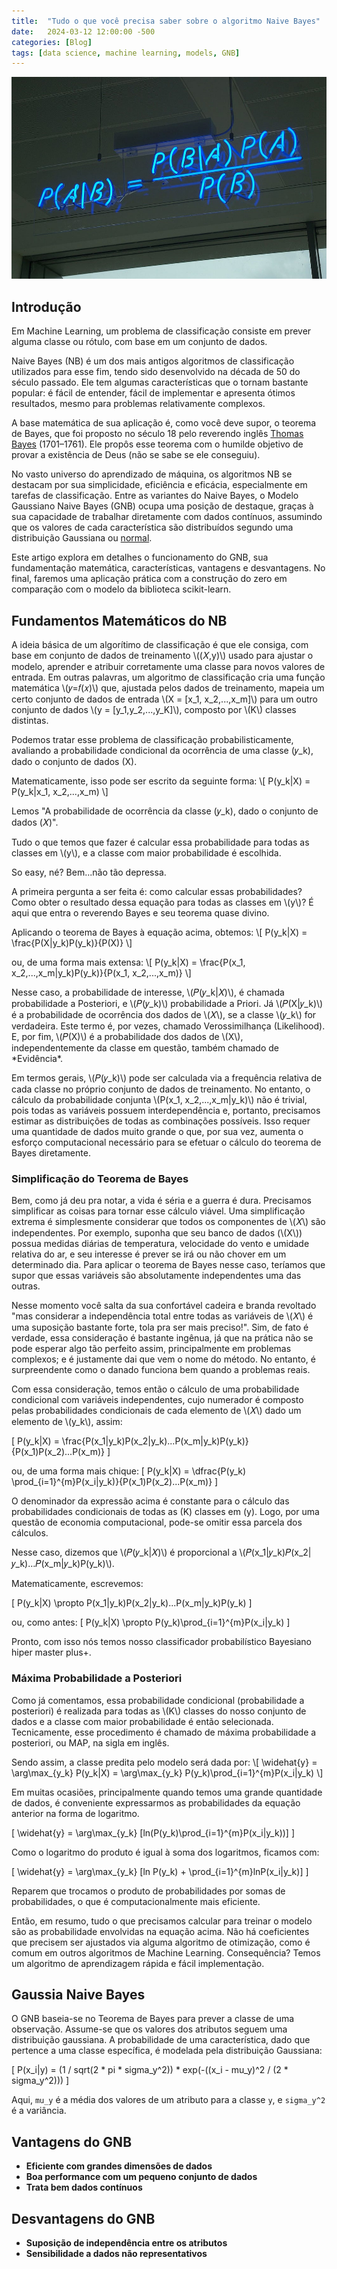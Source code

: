 ```yaml
---
title:  "Tudo o que você precisa saber sobre o algoritmo Naive Bayes"
date:   2024-03-12 12:00:00 -500
categories: [Blog]
tags: [data science, machine learning, models, GNB]
---
```


<!-- Linking MathJax (put this in the header or somewhere at the beginning of your document) -->
<script src="https://polyfill.io/v3/polyfill.min.js?features=es6"></script>
<script id="MathJax-script" async src="https://cdn.jsdelivr.net/npm/mathjax@3/es5/tex-mml-chtml.js"></script>

![png](https://github.com/gallileugenesis/gallileugenesis.github.io/blob/main/post-img/2024-03-12-GaussianNB/header_image.jpeg?raw=true)


## Introdução

Em Machine Learning, um problema de classificação consiste em prever alguma classe ou rótulo, com base em um conjunto de dados.

Naive Bayes (NB) é um dos mais antigos algoritmos de classificação utilizados para esse fim, tendo sido desenvolvido na década de 50 do século passado. Ele tem algumas características que o tornam bastante popular: é fácil de entender, fácil de implementar e apresenta ótimos resultados, mesmo para problemas relativamente complexos.

A base matemática de sua aplicação é, como você deve supor, o teorema de Bayes, que foi proposto no século 18 pelo reverendo inglês [Thomas Bayes](https://en.wikipedia.org/wiki/Thomas_Bayes) (1701–1761). Ele propôs esse teorema com o humilde objetivo de provar a existência de Deus (não se sabe se ele conseguiu).

No vasto universo do aprendizado de máquina, os algoritmos NB se destacam por sua simplicidade, eficiência e eficácia, especialmente em tarefas de classificação. Entre as variantes do Naive Bayes, o Modelo Gaussiano Naive Bayes (GNB) ocupa uma posição de destaque, graças à sua capacidade de trabalhar diretamente com dados contínuos, assumindo que os valores de cada característica são distribuídos segundo uma distribuição Gaussiana ou [normal](https://en.wikipedia.org/wiki/Normal_distribution). 

Este artigo explora em detalhes o funcionamento do GNB, sua fundamentação matemática, características, vantagens e desvantagens. No final, faremos uma aplicação prática com a construção do zero em comparação com o modelo da biblioteca scikit-learn.

## Fundamentos Matemáticos do NB

<p>
A ideia básica de um algorítimo de classificação é que ele consiga, com base em conjunto de dados de treinamento \((𝑋,y)\) usado para ajustar o modelo, aprender e atribuir corretamente uma classe para novos valores de entrada. Em outras palavras, um algoritmo de classificação cria uma função matemática \(𝑦=𝑓(𝑥)\) que, ajustada pelos dados de treinamento, mapeia um certo conjunto de dados de entrada \(X = [x_1, x_2,...,x_m]\) para um outro conjunto de dados \(y = [y_1,y_2,...,y_K]\), composto por \(K\) classes distintas.

Podemos tratar esse problema de classificação probabilisticamente, avaliando a probabilidade condicional da ocorrência de uma classe \(𝑦_k\), dado o conjunto de dados \(X\). 
</p>

<p>
Matematicamente, isso pode ser escrito da seguinte forma:
\[
P(y_k|X) = P(y_k|x_1, x_2,...,x_m)
\]

Lemos "A probabilidade de ocorrência da classe \(𝑦_k\), dado o conjunto de dados \(𝑋\)".
</p>

<p> 
Tudo o que temos que fazer é calcular essa probabilidade para todas as classes em \(y\), e a classe com maior probabilidade é escolhida. 
</p>

<p> 
So easy, né? Bem...não tão depressa.
</p>

<p> 
A primeira pergunta a ser feita é: como calcular essas probabilidades? Como obter o resultado dessa equação para todas as classes em \(y\)? É aqui que entra o reverendo Bayes e seu teorema quase divino.
</p>

<p> 
Aplicando o teorema de Bayes à equação acima, obtemos:
\[
P(y_k|X) = \frac{P(X|y_k)P(y_k)}{P(X)}
\]
</p>

<p> 
ou, de uma forma mais extensa:
\[
P(y_k|X) = \frac{P(x_1, x_2,...,x_m|y_k)P(y_k)}{P(x_1, x_2,...,x_m)}
\]
</p>

<p>
Nesse caso, a probabilidade de interesse, \(𝑃(𝑦_k|𝑋)\), é chamada probabilidade a Posteriori, e \(𝑃(𝑦_k)\) probabilidade a Priori. Já \(𝑃(X|𝑦_k)\) é a probabilidade de ocorrência dos dados de \(𝑋\), se a classe \(𝑦_k\) for verdadeira. Este termo é, por vezes, chamado Verossimilhança (Likelihood). E, por fim, \(𝑃(X)\) é a probabilidade dos dados de \(X\), independentemente da classe em questão, também chamado de *Evidência*.
</p>

<p>
Em termos gerais, \(𝑃(𝑦_k)\) pode ser calculada via a frequência relativa de cada classe no próprio conjunto de dados de treinamento. No entanto, o cálculo da probabilidade conjunta \(P(x_1, x_2,...,x_m|y_k)\) não é trivial, pois todas as variáveis possuem interdependência e, portanto, precisamos estimar as distribuições de todas as combinações possíveis. Isso requer uma quantidade de dados muito grande o que, por sua vez, aumenta o esforço computacional necessário para se efetuar o cálculo do teorema de Bayes diretamente.
</p>

### Simplificação do Teorema de Bayes

<p>
Bem, como já deu pra notar, a vida é séria e a guerra é dura. Precisamos simplificar as coisas para tornar esse cálculo viável. Uma simplificação extrema é simplesmente considerar que todos os componentes de \(𝑋\) são independentes. Por exemplo, suponha que seu banco de dados (\(X\)) possua medidas diárias de temperatura, velocidade do vento e umidade relativa do ar, e seu interesse é prever se irá ou não chover em um determinado dia. Para aplicar o teorema de Bayes nesse caso, teríamos que supor que essas variáveis são absolutamente independentes uma das outras.
</p>

<p>
Nesse momento você salta da sua confortável cadeira e branda revoltado "mas considerar a independência total entre todas as variáveis de \(𝑋\) é uma suposição bastante forte, tola pra ser mais preciso!". Sim, de fato é verdade, essa consideração é bastante ingênua, já que na prática não se pode esperar algo tão perfeito assim, principalmente em problemas complexos; e é justamente dai que vem o nome do método. No entanto, é surpreendente como o danado funciona bem quando a problemas reais.
</p>

<p>
Com essa consideração, temos então o cálculo de uma probabilidade condicional com variáveis independentes, cujo numerador é composto pelas probabilidades condicionais de cada elemento de \(𝑋\) dado um elemento de \(y_k\), assim:

\[
P(y_k|X) = \frac{P(x_1|y_k)P(x_2|y_k)...P(x_m|y_k)P(y_k)}{P(x_1)P(x_2)...P(x_m)}
\]

ou, de uma forma mais chique:
\[
P(y_k|X) = \dfrac{P(y_k) \prod_{i=1}^{m}P(x_i|y_k)}{P(x_1)P(x_2)...P(x_m)}
\]

O denominador da expressão acima é constante para o cálculo das probabilidades condicionais de todas as \(K\) classes em \(y\). Logo, por uma questão de economia computacional, pode-se omitir essa parcela dos cálculos.
</p>

<p>
Nesse caso, dizemos que \(𝑃(𝑦_k|𝑋)\) é proporcional a \(𝑃(x_1|𝑦_k)𝑃(x_2|𝑦_k)…𝑃(x_m|𝑦_k)P(y_k)\). 

Matematicamente, escrevemos:

\[
P(y_k|X) \propto P(x_1|y_k)P(x_2|y_k)...P(x_m|y_k)P(y_k)
\]

ou, como antes:
\[
P(y_k|X) \propto P(y_k)\prod_{i=1}^{m}P(x_i|y_k)
\]

Pronto, com isso nós temos nosso classificador probabilístico Bayesiano hiper master plus+.
</p>

### Máxima Probabilidade a Posteriori

<p>
Como já comentamos, essa probabilidade condicional (probabilidade a posteriori) é realizada para todas as \(K\) classes do nosso conjunto de dados e a classe com maior probabilidade é então selecionada. Tecnicamente, esse procedimento é chamado de máxima probabilidade a posteriori, ou MAP, na sigla em inglês.
</p>

<p>
Sendo assim, a classe predita pelo modelo será dada por:
\[
\widehat{y} = \arg\max_{y_k} P(y_k|X) = \arg\max_{y_k} P(y_k)\prod_{i=1}^{m}P(x_i|y_k)
\]

Em muitas ocasiões, principalmente quando temos uma grande quantidade de dados, é conveniente expressarmos as probabilidades da equação anterior na forma de logaritmo.

\[
\widehat{y} = \arg\max_{y_k} [ln(P(y_k)\prod_{i=1}^{m}P(x_i|y_k))]
\]

Como o logaritmo do produto é igual à soma dos logaritmos, ficamos com:

\[
\widehat{y} = \arg\max_{y_k} [ln P(y_k) + \prod_{i=1}^{m}lnP(x_i|y_k)]
\]

Reparem que trocamos o produto de probabilidades por somas de probabilidades, o que é computacionalmente mais eficiente.
</p>

<p>
Então, em resumo, tudo o que precisamos calcular para treinar o modelo são as probabilidade envolvidas na equação acima. Não há coeficientes que precisem ser ajustados via alguma algoritmo de otimização, como é comum em outros algoritmos de Machine Learning. Consequência? Temos um algoritmo de aprendizagem rápida e fácil implementação.
</p>

## Gaussia Naive Bayes
O GNB baseia-se no Teorema de Bayes para prever a classe de uma observação. Assume-se que os valores dos atributos seguem uma distribuição gaussiana. A probabilidade de uma característica, dado que pertence a uma classe específica, é modelada pela distribuição Gaussiana:

\[
P(x_i|y) = (1 / sqrt(2 * pi * sigma_y^2)) * exp(-((x_i - mu_y)^2 / (2 * sigma_y^2)))
\]

Aqui, `mu_y` é a média dos valores de um atributo para a classe `y`, e `sigma_y^2` é a variância.


## Vantagens do GNB

- **Eficiente com grandes dimensões de dados**
- **Boa performance com um pequeno conjunto de dados**
- **Trata bem dados contínuos**

## Desvantagens do GNB

- **Suposição de independência entre os atributos**
- **Sensibilidade a dados não representativos**

